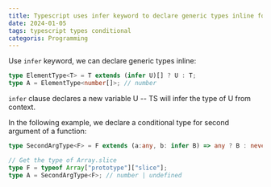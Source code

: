 ```yaml
---
title: Typescript uses infer keyword to declare generic types inline for conditional types
date: 2024-01-05
tags: typescript types conditional
categoris: Programming
---
```


Use `infer` keyword, we can declare generic types inline:

```typescript
type ElementType<T> = T extends (infer U)[] ? U : T;
type A = ElementType<number[]>; // number
```

`infer` clause declares a new variable U -- TS will infer the type of U from context.

In the following example, we declare a conditional type for second argument of a function:

```typescript
type SecondArgType<F> = F extends (a:any, b: infer B) => any ? B : never;

// Get the type of Array.slice
type F = typeof Array["prototype"]["slice"];
type A = SecondArgType<F>; // number | undefined
```